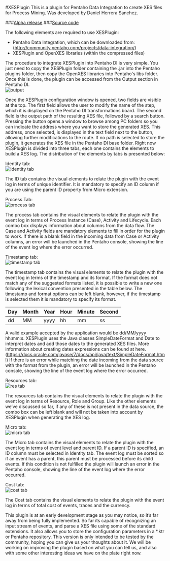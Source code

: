 #XESPlugin
This is a plugin for Pentaho Data Integration to create XES files for Process Mining. Was developed by Daniel Herrera Sanchez.

###[Alpha release](https://github.com/synyster920123/xesplugin/releases/tag/v0.0.2-alpha)
###[Source code](https://github.com/synyster920123/xesplugin)

The following elements are required to use XESPlugin:  

* Pentaho Data Integration, which can be downloaded from: 	(http://community.pentaho.com/projects/data-integration/) 
* XESPlugin and OpenXES libraries (within 	the compressed files) 

The procedure to integrate XESPlugin into Pentaho DI is very simple. You just need to copy the XESPlugin folder containing the .jar into the Pentaho plugins folder, then copy the OpenXES libraries into Pentaho's libs folder. Once this is done, the plugin can be accessed from the Output section in Pentaho DI.  
![output](http://i.imgur.com/Uk2T2Vr.png)

Once the XESPlugin configuration window is opened, two fields are visible at the top. The first field allows the user to modify the name of the step, which it is displayed on the Pentaho DI transformations board. The second field is the output path of the resulting XES file, followed by a search button. Pressing the button opens a window to browse among PC folders so you can indicate the address where you want to store the generated XES. This address, once selected, is displayed in the text field next to the button, allowing further modifications to the route. If no path is selected to store the plugin, it generates the XES file in the Pentaho DI base folder. Right now XESPlugin is divided into three tabs, each one contains the elements to build a XES log. The distribution of the elements by tabs is presented below:

Identity tab:   
![identity tab](https://image.ibb.co/cesO0a/ID.png)

The ID tab contains the visual elements to relate the plugin with the event log in terms of unique identifier. It is mandatory to specify an ID column if you are using the parent ID property from Micro extension.

Process Tab:   
![process tab](http://i.imgur.com/uHCmjbS.jpg)

The process tab contains the visual elements to relate the plugin with the event log in terms of Process Instance (Case), Activity and Lifecycle. Each combo box displays information about columns from the data flow. The Case and Activity fields are mandatory elements to fill in order for the plugin to work. If there is a blank field in the incoming data from Case or Activity columns, an error will be launched in the Pentaho console, showing the line of the event log where the error occurred.  

Timestamp tab:  
![timestamp tab](http://i.imgur.com/TYLawiI.jpg)

The timestamp tab contains the visual elements to relate the plugin with the event log in terms of the timestamp and its format. If the format does not match any of the suggested formats listed, it is possible to write a new one following the lexical convention presented in the table below. The timestamp and format options can be left blank, however, if the timestamp is selected them it is mandatory to specify its format.   


| Day |  Month  | Year  | Hour  | Minute  | Second |  
|-----|---------|-------|-------|---------|--------|
|  dd |    MM   |  yyyy |  hh   |   mm    |   ss   |  
 

A valid example accepted by the application would be dd/MM/yyyy hh:mm:s. XESPlugin uses the Java classes SimpleDateFormat and Date to interpret dates and add those dates to the generated XES files. More information about creating dates expressions can be found at here. (https://docs.oracle.com/javase/7/docs/api/java/text/SimpleDateFormat.html) If there is an error while matching the date incoming from the data source with the format from the plugin, an error will be launched in the Pentaho console, showing the line of the event log where the error occurred.  

Resources tab:    
![res tab](http://i.imgur.com/pTUU38d.jpg)

The resources tab contains the visual elements to relate the plugin with the event log in terms of Resource, Role and Group. Like the other elements we’ve discussed so far, if any of these is not present in the data source, the combo box can be left blank and will not be taken into account by XESPlugin when generating the XES log. 

Micro tab:    
![micro tab](https://image.ibb.co/hMhdYv/Micro.png)

The Micro tab contains the visual elements to relate the plugin with the event log in terms of event level and parent ID. If a parent ID is specified, an ID column must be selected in Identity tab. The event log must be sorted so if an event has a parent, this parent must be processed before its child events. If this condition is not fulfilled the plugin will launch an error in the Pentaho console, showing the line of the event log where the error occurred.  

Cost tab:    
![cost tab](https://image.ibb.co/fPBu6F/Cost.png)

The Cost tab contains the visual elements to relate the plugin with the event log in terms of total cost of events, traces and the currency.  

This plugin is at an early development stage as you may notice, so it’s far away from being fully implemented. So far its capable of recognizing an input stream of events, and parse a XES file using some of the standard extensions. It also allows you to store the configuration parameters in a *.ktr or Pentaho repository. This version is only intended to be tested by the community, hoping you can give us your thoughts about it. We will be working on improving the plugin based on what you can tell us, and also with some other interesting ideas we have on the plate right now.   
